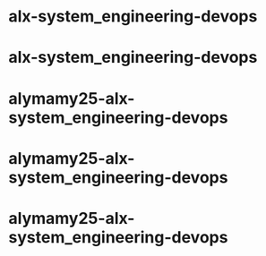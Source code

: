 # alx-system_engineering-devops
# alx-system_engineering-devops
# alymamy25-alx-system_engineering-devops
# alymamy25-alx-system_engineering-devops
# alymamy25-alx-system_engineering-devops
